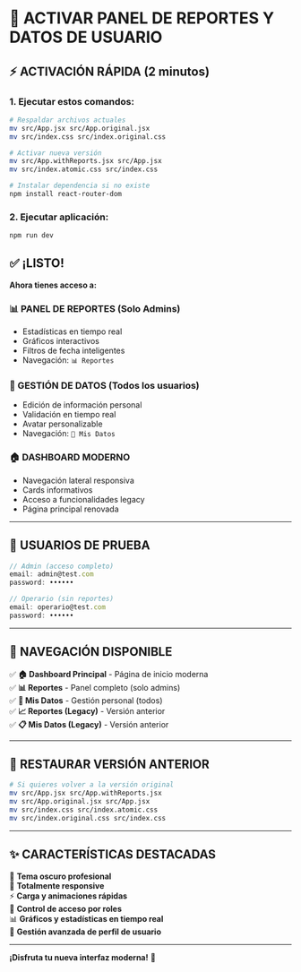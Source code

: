 # 🚀 ACTIVAR PANEL DE REPORTES Y DATOS DE USUARIO

## ⚡ **ACTIVACIÓN RÁPIDA** (2 minutos)

### **1. Ejecutar estos comandos:**
```bash
# Respaldar archivos actuales
mv src/App.jsx src/App.original.jsx
mv src/index.css src/index.original.css

# Activar nueva versión
mv src/App.withReports.jsx src/App.jsx
mv src/index.atomic.css src/index.css

# Instalar dependencia si no existe
npm install react-router-dom
```

### **2. Ejecutar aplicación:**
```bash
npm run dev
```

## ✅ **¡LISTO!** 

**Ahora tienes acceso a:**

### **📊 PANEL DE REPORTES** (Solo Admins)
- Estadísticas en tiempo real
- Gráficos interactivos
- Filtros de fecha inteligentes
- Navegación: `📊 Reportes`

### **👤 GESTIÓN DE DATOS** (Todos los usuarios)
- Edición de información personal
- Validación en tiempo real
- Avatar personalizable
- Navegación: `👤 Mis Datos`

### **🏠 DASHBOARD MODERNO**
- Navegación lateral responsiva
- Cards informativos
- Acceso a funcionalidades legacy
- Página principal renovada

---

## 🔐 **USUARIOS DE PRUEBA**

```javascript
// Admin (acceso completo)
email: admin@test.com
password: ••••••

// Operario (sin reportes)
email: operario@test.com  
password: ••••••
```

---

## 🎯 **NAVEGACIÓN DISPONIBLE**

✅ **🏠 Dashboard Principal** - Página de inicio moderna  
✅ **📊 Reportes** - Panel completo (solo admins)  
✅ **👤 Mis Datos** - Gestión personal (todos)  
✅ **📈 Reportes (Legacy)** - Versión anterior  
✅ **📋 Mis Datos (Legacy)** - Versión anterior  

---

## 🔄 **RESTAURAR VERSIÓN ANTERIOR**

```bash
# Si quieres volver a la versión original
mv src/App.jsx src/App.withReports.jsx
mv src/App.original.jsx src/App.jsx
mv src/index.css src/index.atomic.css
mv src/index.original.css src/index.css
```

---

## ✨ **CARACTERÍSTICAS DESTACADAS**

🎨 **Tema oscuro profesional**  
📱 **Totalmente responsive**  
⚡ **Carga y animaciones rápidas**  
🔐 **Control de acceso por roles**  
📊 **Gráficos y estadísticas en tiempo real**  
👤 **Gestión avanzada de perfil de usuario**  

---

**¡Disfruta tu nueva interfaz moderna!** 🎉 